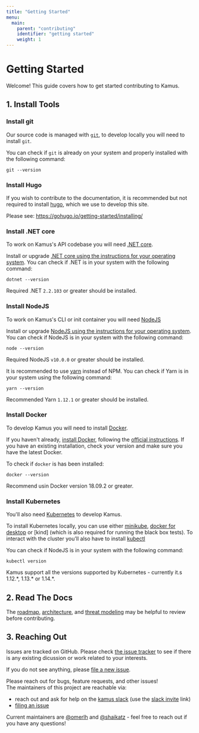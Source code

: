 ```yaml
---
title: "Getting Started"
menu:
  main:
    parent: "contributing"
    identifier: "getting started"
    weight: 1
---
```

# Getting Started

Welcome! This guide covers how to get started contributing to Kamus.

## 1. Install Tools

### Install git

Our source code is managed with [`git`][git], to develop locally you
will need to install `git`.

You can check if `git` is already on your system and properly installed with 
the following command:

```
git --version
```

### Install Hugo

If you wish to contribute to the documentation, it is recommended but not 
required to install [hugo], which we use to develop this site.

Please see: https://gohugo.io/getting-started/installing/


### Install .NET core

To work on Kamus's API codebase you will need [.NET core].

Install or upgrade [.NET core using the instructions for your operating system][.NET core].
You can check if .NET is in your system with the following command:

```
dotnet --version
```

Required .NET `2.2.103` or greater should be installed. 

### Install NodeJS

To work on Kamus's CLI or init container you will need [NodeJS]

Install or upgrade [NodeJS using the instructions for your operating system][NodeJS].
You can check if NodeJS is in your system with the following command:

```
node --version
```

Required NodeJS `v10.0.0` or greater should be installed. 

It is recommended to use [yarn] instead of NPM. 
You can check if Yarn is in your system using the following command:

```
yarn --version
```

Recommended Yarn `1.12.1` or greater should be installed. 

### Install Docker

To develop Kamus you will need to install [Docker][docker].

If you haven't already, [install Docker][install docker], following the
[official instructions][install docker].
If you have an existing installation, check your version and make sure you have
the latest Docker.

To check if `docker` is has been installed:
```
docker --version
```
Recommend usin Docker version 18.09.2 or greater.

### Install Kubernetes

You'll also need [Kubernetes] to develop Kamus.

To install Kubernetes locally, you can use either [minikube], [docker for desktop] or [kind] (which is also required for running the black box tests).
To interact with the cluster you'll also have to install [kubectl]

You can check if NodeJS is in your system with the following command:

```
kubectl version
```

Kamus support all the versions supported by Kubernetes - currently it.s 1.12.\*, 1.13.\* or 1.14.\*.

## 2. Read The Docs 

The [roadmap], [architecture], and [threat modeling]
may be helpful to review before contributing.

## 3. Reaching Out

Issues are tracked on GitHub. Please check [the issue tracker][issues] to see
if there is any existing dicussion or work related to your interests.

If you do not see anything, please [file a new issue][file an issue].

Please reach out for bugs, feature requests, and other issues!  
The maintainers of this project are reachable via:

- reach out and ask for help on the [kamus slack][kamus slack] (use the [slack invite] link)
- [filing an issue][file an issue]

Current maintainers are [@omerlh] and [@shaikatz] - feel free to
reach out if you have any questions!

[git]: https://git-scm.com/
[hugo]: https://gohugo.io
[roadmap]: /docs/contributing/roadmap
[architecture]: /docs/threatmodeling/architecture
[threat modeling]: /docs/threatmodeling/threats_controls
[github]: https://github.com/
[.NET core]: https://dotnet.microsoft.com/download
[NodeJS]: https://nodejs.org/en/download/
[yarn]: https://yarnpkg.com/lang/en/docs/install/
[docker]: https://www.docker.com/
[install docker]: https://docs.docker.com/install/#supported-platforms
[Kubernetes]: https://kubernetes.io
[minikube]: https://kubernetes.io/docs/tasks/tools/install-minikube/
[docker for desktop]: https://docs.docker.com/docker-for-mac/#kubernetes
[kubectl]: https://kubernetes.io/docs/tasks/tools/install-kubectl/
[community]: https://github.com/kubernetes/community
[contributor]: https://github.com/kubernetes/community/blob/master/contributors/guide/README.md
[issues]: https://github.com/Soluto/Kamus/issues
[file an issue]: https://github.com/Soluto/Kamus/issues/new
[kamus slack]: http://k8s-kamus.slack.io/
[slack invite]: https://join.slack.com/t/k8s-kamus/shared_invite/enQtNTQwMjc2MzIxMTM3LTgyYTcwMTUxZjJhN2JiMTljMjNmOTBmYjEyNWNmZTRiNjVhNTUyYjMwZDQ0YWQ3Y2FmMTBlODA5MzFlYjYyNWE
[@omerlh]: https://github.com/omerlh
[@shaikatz]: https://github.com/shaikatz